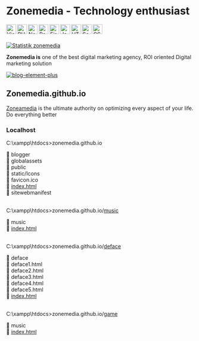 # Zonemedia - Technology enthusiast
<img align="left" alt="Visual Studio Code" width="26px" src="https://cdn.iconscout.com/icon/free/png-256/visual-studio-code-3251603-2724650.png"/>
<img align="left" alt="PHP" width="26px" src="https://cdn.iconscout.com/icon/free/png-256/php-99-1175127.png"/>
<img align="left" alt="Node.js" width="26px" src="https://cdn.iconscout.com/icon/free/png-256/node-dot-js-3628953-3030178.png" />
<img align="left" alt="React" width="26px" src="https://cdn.iconscout.com/icon/free/png-256/react-3-1175109.png" />
<img align="left" alt="Firebase" width="26px" src="https://cdn.iconscout.com/icon/free/png-256/firebase-1-282796.png" />
<img align="left" alt="JavaScript" width="26px" src="https://cdn.iconscout.com/icon/free/png-256/javascript-2752148-2284965.png" />
<img align="left" alt="HTML5" width="26px" src="https://cdn.iconscout.com/icon/free/png-256/html5-40-1175193.png" />
<img align="left" alt="Sass" width="26px" src="https://cdn.iconscout.com/icon/free/png-256/sass-226054.png" />
<img align="left" alt="CSS3" width="26px" src="https://cdn.iconscout.com/icon/free/png-256/css3-11-1175239.png" />

<br/>
<br/>

[![Statistik zonemedia](https://github-readme-stats.vercel.app/api?username=zonemedia&theme=github_dark&hide=contribs,commits&show_icons=true&custom_title=Statistik%20zonemedia)](https://github.com/zonemedia)
<p><b>Zonemedia is</b> one of the best digital marketing agency, ROI oriented Digital marketing solution</p>
<a href="https://zoneamedia.blogspot.com"><img src="https://camo.githubusercontent.com/90808661433696bc57dce8d4ad732307b5cec6270e6b846f114dcd7ee7f9458a/68747470733a2f2f636f646573616e64626f782e696f2f7374617469632f696d672f706c61792d636f646573616e64626f782e737667" alt="blog-element-plus" data-canonical-src="https://codesandbox.io/static/img/play-codesandbox.svg" style="max-width: 100%;"></a>
<h2>Zonemedia.github.io</h2>
<p><a href="https://zoneamedia.blogspot.com">Zoneamedia</a> is the ultimate authority on optimizing every aspect of your life. Do everything better</p>
<h3>Localhost</h3>
<p>C:\xampp\htdocs>zonemedia.github.io</p>
📁 blogger
<br />
📁 globalassets
<br />
📁 public
<br />
📁 static/Icons
<br />
📄 favicon.ico
<br />
📄 <a href="https://zonemedia.github.io">index.html</a>
<br />
📄 sitewebmanifest
<br />
<br />
<p>C:\xampp\htdocs>zonemedia.github.io/<a href="https://zonemedia.github.io/music">music</a></p>
📁 music
<br />
📄 <a href="https://github.com/zonemedia/zonemedia.github.io/tree/master/music">index.html</a>
<br />
<br />
<p>C:\xampp\htdocs>zonemedia.github.io/<a href="https://zonemedia.github.io/deface">deface</a></p>
📁 deface
<br />
📄 deface1.html
<br />
📄 deface2.html
<br />
📄 deface3.html
<br />
📄 deface4.html
<br />
📄 deface5.html
<br />
📄 <a href="https://github.com/zonemedia/zonemedia.github.io/tree/master/deface">index.html</a>
<br />
<br />
<p>C:\xampp\htdocs>zonemedia.github.io/<a href="https://zonemedia.github.io/game">game</a></p>
📁 music
<br />
📄 <a href="https://github.com/zonemedia/zonemedia.github.io/tree/master/game">index.html</a>
